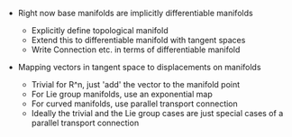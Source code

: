 - Right now base manifolds are implicitly differentiable manifolds

  - Explicitly define topological manifold
  - Extend this to differentiable manifold with tangent spaces
  - Write Connection etc. in terms of differentiable manifold

- Mapping vectors in tangent space to displacements on manifolds

  - Trivial for R^n, just 'add' the vector to the manifold point
  - For Lie group manifolds, use an exponential map
  - For curved manifolds, use parallel transport connection
  - Ideally the trivial and the Lie group cases are just special cases of a parallel transport connection
